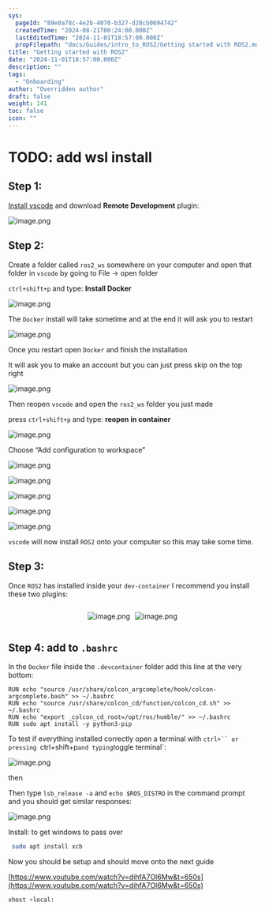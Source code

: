 ```yaml
---
sys:
  pageId: "89e0a78c-4e2b-4070-b327-d28cb0694742"
  createdTime: "2024-08-21T00:24:00.000Z"
  lastEditedTime: "2024-11-01T18:57:00.000Z"
  propFilepath: "docs/Guides/intro_to_ROS2/Getting started with ROS2.md"
title: "Getting started with ROS2"
date: "2024-11-01T18:57:00.000Z"
description: ""
tags:
  - "Onboarding"
author: "Overridden author"
draft: false
weight: 141
toc: false
icon: ""
---
```


# TODO: add wsl install

## Step 1:

[Install vscode](https://code.visualstudio.com/download) and download **Remote Development** plugin:

![image.png](https://prod-files-secure.s3.us-west-2.amazonaws.com/d518164a-d88e-44d1-a4ee-3adb3bd8bce0/efb52993-1881-4a40-b95e-6f020334f022/image.png?X-Amz-Algorithm=AWS4-HMAC-SHA256&X-Amz-Content-Sha256=UNSIGNED-PAYLOAD&X-Amz-Credential=ASIAZI2LB46627UAJVNF%2F20250412%2Fus-west-2%2Fs3%2Faws4_request&X-Amz-Date=20250412T121258Z&X-Amz-Expires=3600&X-Amz-Security-Token=IQoJb3JpZ2luX2VjEFgaCXVzLXdlc3QtMiJHMEUCIB2p1X4FW3FnL%2FFZOX5RNqZ7tfdc2x%2FrkpfhOfDXAjt5AiEAtkxiJg0%2BaKLv%2FyY8ueJUkoDEogI0mQ6tFLou3icAvGYqiAQI0P%2F%2F%2F%2F%2F%2F%2F%2F%2F%2FARAAGgw2Mzc0MjMxODM4MDUiDEEanMifrTzVuXDVDircA6BN5Vb%2B58SHIWjcuRwAuFdCaU%2FXoBPGJyQlf2QkqGBKKm63zqzHASeb4Mnq70tWcYa51aRU%2BQBtrIka9n4xzUt%2FNuWhVYHzl8gA8xZd7WEoC91nNS5ZQZUVGO5cobTYKgkahOtRBF6fTM8YoqCGX%2BKJ56WowLGr2P8DBahjvfCazefjMhjZetKfAh%2BCO%2FtcVX8cFD8uPx9KyV4FPfMHhV3MxvI6mWoo6w5Gz3xbl5LwbU6UpDW%2FCNko4FZpqKgGc7MxahAFf9TLgi4b4qlJr6ZZye3x2eajtbIDTU181Xo%2BB71z0hqWuDZS85mI4eG%2Fc2EhM5wxtMwVPagzzZns0ZMCLuhSVdCho9ZR6n6lP1qNw8MMWiRo3WTkWH3KEIuFs%2FGwF%2Ba3ntzspPBzk9JhetJyXIPjGwrKZR84ra8u8zyzh1GDvGKhEz%2BgpJjuHuPamwIM0ZpXcLKND%2F5qiBfZl3fLJaNTuLdiF%2BCRIeG0K2%2BpkgqDgt4fVAmCWIv3tIycCrQ3dNnhK6rv5YVAPhP4IoTUZCswuBVC%2FsRQ5uRLzVeL8I2%2FdQRq7ECtnCHOQLHMilRSR%2BMidlS5TckBBPWgHxCEmMObCpO1fLP%2FP9KPDPDh8yTNg3CeOcjny7ZkMNan6L8GOqUBwM83UHEKZBOT6soZSrSBOsImOXhf3SYXm%2BnFC0iXa00JxRA%2F86TSOXqjDnXtqnv5ujfyCdULq7iyo8sbg8dqwNxbfAgULypkLFi20JzqaqsEOaeXxc4IwEygxwRaZcwy0BJRv3HLlnIe5TFJc29mBJ2y0qgWOqsUHo5lCTxrLWWcpNYUGV60jrCqG2MsWbAaCVxwgWnWclptR32AMNm94RuC46Ef&X-Amz-Signature=b39949b8264d444659d2c2661c678f6b660073c77eefa69c1db4dde3edb90f84&X-Amz-SignedHeaders=host&x-id=GetObject)

## Step 2:

Create a folder called `ros2_ws` somewhere on your computer and open that folder in `vscode` by going to File → open folder 

`ctrl+shift+p` and type: **Install Docker**

![image.png](https://prod-files-secure.s3.us-west-2.amazonaws.com/d518164a-d88e-44d1-a4ee-3adb3bd8bce0/2269dc0e-1cd5-47ff-bceb-c04ad9b2eab0/image.png?X-Amz-Algorithm=AWS4-HMAC-SHA256&X-Amz-Content-Sha256=UNSIGNED-PAYLOAD&X-Amz-Credential=ASIAZI2LB46627UAJVNF%2F20250412%2Fus-west-2%2Fs3%2Faws4_request&X-Amz-Date=20250412T121258Z&X-Amz-Expires=3600&X-Amz-Security-Token=IQoJb3JpZ2luX2VjEFgaCXVzLXdlc3QtMiJHMEUCIB2p1X4FW3FnL%2FFZOX5RNqZ7tfdc2x%2FrkpfhOfDXAjt5AiEAtkxiJg0%2BaKLv%2FyY8ueJUkoDEogI0mQ6tFLou3icAvGYqiAQI0P%2F%2F%2F%2F%2F%2F%2F%2F%2F%2FARAAGgw2Mzc0MjMxODM4MDUiDEEanMifrTzVuXDVDircA6BN5Vb%2B58SHIWjcuRwAuFdCaU%2FXoBPGJyQlf2QkqGBKKm63zqzHASeb4Mnq70tWcYa51aRU%2BQBtrIka9n4xzUt%2FNuWhVYHzl8gA8xZd7WEoC91nNS5ZQZUVGO5cobTYKgkahOtRBF6fTM8YoqCGX%2BKJ56WowLGr2P8DBahjvfCazefjMhjZetKfAh%2BCO%2FtcVX8cFD8uPx9KyV4FPfMHhV3MxvI6mWoo6w5Gz3xbl5LwbU6UpDW%2FCNko4FZpqKgGc7MxahAFf9TLgi4b4qlJr6ZZye3x2eajtbIDTU181Xo%2BB71z0hqWuDZS85mI4eG%2Fc2EhM5wxtMwVPagzzZns0ZMCLuhSVdCho9ZR6n6lP1qNw8MMWiRo3WTkWH3KEIuFs%2FGwF%2Ba3ntzspPBzk9JhetJyXIPjGwrKZR84ra8u8zyzh1GDvGKhEz%2BgpJjuHuPamwIM0ZpXcLKND%2F5qiBfZl3fLJaNTuLdiF%2BCRIeG0K2%2BpkgqDgt4fVAmCWIv3tIycCrQ3dNnhK6rv5YVAPhP4IoTUZCswuBVC%2FsRQ5uRLzVeL8I2%2FdQRq7ECtnCHOQLHMilRSR%2BMidlS5TckBBPWgHxCEmMObCpO1fLP%2FP9KPDPDh8yTNg3CeOcjny7ZkMNan6L8GOqUBwM83UHEKZBOT6soZSrSBOsImOXhf3SYXm%2BnFC0iXa00JxRA%2F86TSOXqjDnXtqnv5ujfyCdULq7iyo8sbg8dqwNxbfAgULypkLFi20JzqaqsEOaeXxc4IwEygxwRaZcwy0BJRv3HLlnIe5TFJc29mBJ2y0qgWOqsUHo5lCTxrLWWcpNYUGV60jrCqG2MsWbAaCVxwgWnWclptR32AMNm94RuC46Ef&X-Amz-Signature=ddfb1a7d2beaabbd2086c0732496b895f83ac256132a45f6ec767bd6ac4a7a15&X-Amz-SignedHeaders=host&x-id=GetObject)

The `Docker` install will take sometime and at the end it will ask you to restart

![image.png](https://prod-files-secure.s3.us-west-2.amazonaws.com/d518164a-d88e-44d1-a4ee-3adb3bd8bce0/ed233f78-be33-4b1f-b89c-9c346c0e961e/image.png?X-Amz-Algorithm=AWS4-HMAC-SHA256&X-Amz-Content-Sha256=UNSIGNED-PAYLOAD&X-Amz-Credential=ASIAZI2LB46627UAJVNF%2F20250412%2Fus-west-2%2Fs3%2Faws4_request&X-Amz-Date=20250412T121258Z&X-Amz-Expires=3600&X-Amz-Security-Token=IQoJb3JpZ2luX2VjEFgaCXVzLXdlc3QtMiJHMEUCIB2p1X4FW3FnL%2FFZOX5RNqZ7tfdc2x%2FrkpfhOfDXAjt5AiEAtkxiJg0%2BaKLv%2FyY8ueJUkoDEogI0mQ6tFLou3icAvGYqiAQI0P%2F%2F%2F%2F%2F%2F%2F%2F%2F%2FARAAGgw2Mzc0MjMxODM4MDUiDEEanMifrTzVuXDVDircA6BN5Vb%2B58SHIWjcuRwAuFdCaU%2FXoBPGJyQlf2QkqGBKKm63zqzHASeb4Mnq70tWcYa51aRU%2BQBtrIka9n4xzUt%2FNuWhVYHzl8gA8xZd7WEoC91nNS5ZQZUVGO5cobTYKgkahOtRBF6fTM8YoqCGX%2BKJ56WowLGr2P8DBahjvfCazefjMhjZetKfAh%2BCO%2FtcVX8cFD8uPx9KyV4FPfMHhV3MxvI6mWoo6w5Gz3xbl5LwbU6UpDW%2FCNko4FZpqKgGc7MxahAFf9TLgi4b4qlJr6ZZye3x2eajtbIDTU181Xo%2BB71z0hqWuDZS85mI4eG%2Fc2EhM5wxtMwVPagzzZns0ZMCLuhSVdCho9ZR6n6lP1qNw8MMWiRo3WTkWH3KEIuFs%2FGwF%2Ba3ntzspPBzk9JhetJyXIPjGwrKZR84ra8u8zyzh1GDvGKhEz%2BgpJjuHuPamwIM0ZpXcLKND%2F5qiBfZl3fLJaNTuLdiF%2BCRIeG0K2%2BpkgqDgt4fVAmCWIv3tIycCrQ3dNnhK6rv5YVAPhP4IoTUZCswuBVC%2FsRQ5uRLzVeL8I2%2FdQRq7ECtnCHOQLHMilRSR%2BMidlS5TckBBPWgHxCEmMObCpO1fLP%2FP9KPDPDh8yTNg3CeOcjny7ZkMNan6L8GOqUBwM83UHEKZBOT6soZSrSBOsImOXhf3SYXm%2BnFC0iXa00JxRA%2F86TSOXqjDnXtqnv5ujfyCdULq7iyo8sbg8dqwNxbfAgULypkLFi20JzqaqsEOaeXxc4IwEygxwRaZcwy0BJRv3HLlnIe5TFJc29mBJ2y0qgWOqsUHo5lCTxrLWWcpNYUGV60jrCqG2MsWbAaCVxwgWnWclptR32AMNm94RuC46Ef&X-Amz-Signature=c3ddbb77fa7c6513e8e249bb1358fd5f23e7df7d8fdec1877ccc0a51ef50139c&X-Amz-SignedHeaders=host&x-id=GetObject)

Once you restart open `Docker` and finish the installation

It will ask you to make an account but you can just press skip on the top right

![image.png](https://prod-files-secure.s3.us-west-2.amazonaws.com/d518164a-d88e-44d1-a4ee-3adb3bd8bce0/21010ad9-1659-4fd9-9f59-9932a09b2a3d/image.png?X-Amz-Algorithm=AWS4-HMAC-SHA256&X-Amz-Content-Sha256=UNSIGNED-PAYLOAD&X-Amz-Credential=ASIAZI2LB46627UAJVNF%2F20250412%2Fus-west-2%2Fs3%2Faws4_request&X-Amz-Date=20250412T121258Z&X-Amz-Expires=3600&X-Amz-Security-Token=IQoJb3JpZ2luX2VjEFgaCXVzLXdlc3QtMiJHMEUCIB2p1X4FW3FnL%2FFZOX5RNqZ7tfdc2x%2FrkpfhOfDXAjt5AiEAtkxiJg0%2BaKLv%2FyY8ueJUkoDEogI0mQ6tFLou3icAvGYqiAQI0P%2F%2F%2F%2F%2F%2F%2F%2F%2F%2FARAAGgw2Mzc0MjMxODM4MDUiDEEanMifrTzVuXDVDircA6BN5Vb%2B58SHIWjcuRwAuFdCaU%2FXoBPGJyQlf2QkqGBKKm63zqzHASeb4Mnq70tWcYa51aRU%2BQBtrIka9n4xzUt%2FNuWhVYHzl8gA8xZd7WEoC91nNS5ZQZUVGO5cobTYKgkahOtRBF6fTM8YoqCGX%2BKJ56WowLGr2P8DBahjvfCazefjMhjZetKfAh%2BCO%2FtcVX8cFD8uPx9KyV4FPfMHhV3MxvI6mWoo6w5Gz3xbl5LwbU6UpDW%2FCNko4FZpqKgGc7MxahAFf9TLgi4b4qlJr6ZZye3x2eajtbIDTU181Xo%2BB71z0hqWuDZS85mI4eG%2Fc2EhM5wxtMwVPagzzZns0ZMCLuhSVdCho9ZR6n6lP1qNw8MMWiRo3WTkWH3KEIuFs%2FGwF%2Ba3ntzspPBzk9JhetJyXIPjGwrKZR84ra8u8zyzh1GDvGKhEz%2BgpJjuHuPamwIM0ZpXcLKND%2F5qiBfZl3fLJaNTuLdiF%2BCRIeG0K2%2BpkgqDgt4fVAmCWIv3tIycCrQ3dNnhK6rv5YVAPhP4IoTUZCswuBVC%2FsRQ5uRLzVeL8I2%2FdQRq7ECtnCHOQLHMilRSR%2BMidlS5TckBBPWgHxCEmMObCpO1fLP%2FP9KPDPDh8yTNg3CeOcjny7ZkMNan6L8GOqUBwM83UHEKZBOT6soZSrSBOsImOXhf3SYXm%2BnFC0iXa00JxRA%2F86TSOXqjDnXtqnv5ujfyCdULq7iyo8sbg8dqwNxbfAgULypkLFi20JzqaqsEOaeXxc4IwEygxwRaZcwy0BJRv3HLlnIe5TFJc29mBJ2y0qgWOqsUHo5lCTxrLWWcpNYUGV60jrCqG2MsWbAaCVxwgWnWclptR32AMNm94RuC46Ef&X-Amz-Signature=eae00ced55086291bc1faee12927699489ddf91a92f63c4ce083ac2d2b3bf6b6&X-Amz-SignedHeaders=host&x-id=GetObject)

Then reopen `vscode` and open the `ros2_ws` folder you just made

press `ctrl+shift+p` and type: **reopen in container**

![image.png](https://prod-files-secure.s3.us-west-2.amazonaws.com/d518164a-d88e-44d1-a4ee-3adb3bd8bce0/4e93b8c2-41ad-488c-8095-c74205196118/image.png?X-Amz-Algorithm=AWS4-HMAC-SHA256&X-Amz-Content-Sha256=UNSIGNED-PAYLOAD&X-Amz-Credential=ASIAZI2LB46627UAJVNF%2F20250412%2Fus-west-2%2Fs3%2Faws4_request&X-Amz-Date=20250412T121258Z&X-Amz-Expires=3600&X-Amz-Security-Token=IQoJb3JpZ2luX2VjEFgaCXVzLXdlc3QtMiJHMEUCIB2p1X4FW3FnL%2FFZOX5RNqZ7tfdc2x%2FrkpfhOfDXAjt5AiEAtkxiJg0%2BaKLv%2FyY8ueJUkoDEogI0mQ6tFLou3icAvGYqiAQI0P%2F%2F%2F%2F%2F%2F%2F%2F%2F%2FARAAGgw2Mzc0MjMxODM4MDUiDEEanMifrTzVuXDVDircA6BN5Vb%2B58SHIWjcuRwAuFdCaU%2FXoBPGJyQlf2QkqGBKKm63zqzHASeb4Mnq70tWcYa51aRU%2BQBtrIka9n4xzUt%2FNuWhVYHzl8gA8xZd7WEoC91nNS5ZQZUVGO5cobTYKgkahOtRBF6fTM8YoqCGX%2BKJ56WowLGr2P8DBahjvfCazefjMhjZetKfAh%2BCO%2FtcVX8cFD8uPx9KyV4FPfMHhV3MxvI6mWoo6w5Gz3xbl5LwbU6UpDW%2FCNko4FZpqKgGc7MxahAFf9TLgi4b4qlJr6ZZye3x2eajtbIDTU181Xo%2BB71z0hqWuDZS85mI4eG%2Fc2EhM5wxtMwVPagzzZns0ZMCLuhSVdCho9ZR6n6lP1qNw8MMWiRo3WTkWH3KEIuFs%2FGwF%2Ba3ntzspPBzk9JhetJyXIPjGwrKZR84ra8u8zyzh1GDvGKhEz%2BgpJjuHuPamwIM0ZpXcLKND%2F5qiBfZl3fLJaNTuLdiF%2BCRIeG0K2%2BpkgqDgt4fVAmCWIv3tIycCrQ3dNnhK6rv5YVAPhP4IoTUZCswuBVC%2FsRQ5uRLzVeL8I2%2FdQRq7ECtnCHOQLHMilRSR%2BMidlS5TckBBPWgHxCEmMObCpO1fLP%2FP9KPDPDh8yTNg3CeOcjny7ZkMNan6L8GOqUBwM83UHEKZBOT6soZSrSBOsImOXhf3SYXm%2BnFC0iXa00JxRA%2F86TSOXqjDnXtqnv5ujfyCdULq7iyo8sbg8dqwNxbfAgULypkLFi20JzqaqsEOaeXxc4IwEygxwRaZcwy0BJRv3HLlnIe5TFJc29mBJ2y0qgWOqsUHo5lCTxrLWWcpNYUGV60jrCqG2MsWbAaCVxwgWnWclptR32AMNm94RuC46Ef&X-Amz-Signature=6633a09969873b357b246f7db7560d1ae962603303bc31c16aa37485d6f9b9bb&X-Amz-SignedHeaders=host&x-id=GetObject)

Choose “Add configuration to workspace”

![image.png](https://prod-files-secure.s3.us-west-2.amazonaws.com/d518164a-d88e-44d1-a4ee-3adb3bd8bce0/9560b282-5060-4989-ba37-97e7b2c22476/image.png?X-Amz-Algorithm=AWS4-HMAC-SHA256&X-Amz-Content-Sha256=UNSIGNED-PAYLOAD&X-Amz-Credential=ASIAZI2LB46627UAJVNF%2F20250412%2Fus-west-2%2Fs3%2Faws4_request&X-Amz-Date=20250412T121258Z&X-Amz-Expires=3600&X-Amz-Security-Token=IQoJb3JpZ2luX2VjEFgaCXVzLXdlc3QtMiJHMEUCIB2p1X4FW3FnL%2FFZOX5RNqZ7tfdc2x%2FrkpfhOfDXAjt5AiEAtkxiJg0%2BaKLv%2FyY8ueJUkoDEogI0mQ6tFLou3icAvGYqiAQI0P%2F%2F%2F%2F%2F%2F%2F%2F%2F%2FARAAGgw2Mzc0MjMxODM4MDUiDEEanMifrTzVuXDVDircA6BN5Vb%2B58SHIWjcuRwAuFdCaU%2FXoBPGJyQlf2QkqGBKKm63zqzHASeb4Mnq70tWcYa51aRU%2BQBtrIka9n4xzUt%2FNuWhVYHzl8gA8xZd7WEoC91nNS5ZQZUVGO5cobTYKgkahOtRBF6fTM8YoqCGX%2BKJ56WowLGr2P8DBahjvfCazefjMhjZetKfAh%2BCO%2FtcVX8cFD8uPx9KyV4FPfMHhV3MxvI6mWoo6w5Gz3xbl5LwbU6UpDW%2FCNko4FZpqKgGc7MxahAFf9TLgi4b4qlJr6ZZye3x2eajtbIDTU181Xo%2BB71z0hqWuDZS85mI4eG%2Fc2EhM5wxtMwVPagzzZns0ZMCLuhSVdCho9ZR6n6lP1qNw8MMWiRo3WTkWH3KEIuFs%2FGwF%2Ba3ntzspPBzk9JhetJyXIPjGwrKZR84ra8u8zyzh1GDvGKhEz%2BgpJjuHuPamwIM0ZpXcLKND%2F5qiBfZl3fLJaNTuLdiF%2BCRIeG0K2%2BpkgqDgt4fVAmCWIv3tIycCrQ3dNnhK6rv5YVAPhP4IoTUZCswuBVC%2FsRQ5uRLzVeL8I2%2FdQRq7ECtnCHOQLHMilRSR%2BMidlS5TckBBPWgHxCEmMObCpO1fLP%2FP9KPDPDh8yTNg3CeOcjny7ZkMNan6L8GOqUBwM83UHEKZBOT6soZSrSBOsImOXhf3SYXm%2BnFC0iXa00JxRA%2F86TSOXqjDnXtqnv5ujfyCdULq7iyo8sbg8dqwNxbfAgULypkLFi20JzqaqsEOaeXxc4IwEygxwRaZcwy0BJRv3HLlnIe5TFJc29mBJ2y0qgWOqsUHo5lCTxrLWWcpNYUGV60jrCqG2MsWbAaCVxwgWnWclptR32AMNm94RuC46Ef&X-Amz-Signature=3156ebc2e86a6bdb1df1b1dbe7fd9bb49d621abacec697802266790bc38fcf3e&X-Amz-SignedHeaders=host&x-id=GetObject)

![image.png](https://prod-files-secure.s3.us-west-2.amazonaws.com/d518164a-d88e-44d1-a4ee-3adb3bd8bce0/2ee63f81-886b-48e8-a553-dc6e5eac99e4/image.png?X-Amz-Algorithm=AWS4-HMAC-SHA256&X-Amz-Content-Sha256=UNSIGNED-PAYLOAD&X-Amz-Credential=ASIAZI2LB46627UAJVNF%2F20250412%2Fus-west-2%2Fs3%2Faws4_request&X-Amz-Date=20250412T121258Z&X-Amz-Expires=3600&X-Amz-Security-Token=IQoJb3JpZ2luX2VjEFgaCXVzLXdlc3QtMiJHMEUCIB2p1X4FW3FnL%2FFZOX5RNqZ7tfdc2x%2FrkpfhOfDXAjt5AiEAtkxiJg0%2BaKLv%2FyY8ueJUkoDEogI0mQ6tFLou3icAvGYqiAQI0P%2F%2F%2F%2F%2F%2F%2F%2F%2F%2FARAAGgw2Mzc0MjMxODM4MDUiDEEanMifrTzVuXDVDircA6BN5Vb%2B58SHIWjcuRwAuFdCaU%2FXoBPGJyQlf2QkqGBKKm63zqzHASeb4Mnq70tWcYa51aRU%2BQBtrIka9n4xzUt%2FNuWhVYHzl8gA8xZd7WEoC91nNS5ZQZUVGO5cobTYKgkahOtRBF6fTM8YoqCGX%2BKJ56WowLGr2P8DBahjvfCazefjMhjZetKfAh%2BCO%2FtcVX8cFD8uPx9KyV4FPfMHhV3MxvI6mWoo6w5Gz3xbl5LwbU6UpDW%2FCNko4FZpqKgGc7MxahAFf9TLgi4b4qlJr6ZZye3x2eajtbIDTU181Xo%2BB71z0hqWuDZS85mI4eG%2Fc2EhM5wxtMwVPagzzZns0ZMCLuhSVdCho9ZR6n6lP1qNw8MMWiRo3WTkWH3KEIuFs%2FGwF%2Ba3ntzspPBzk9JhetJyXIPjGwrKZR84ra8u8zyzh1GDvGKhEz%2BgpJjuHuPamwIM0ZpXcLKND%2F5qiBfZl3fLJaNTuLdiF%2BCRIeG0K2%2BpkgqDgt4fVAmCWIv3tIycCrQ3dNnhK6rv5YVAPhP4IoTUZCswuBVC%2FsRQ5uRLzVeL8I2%2FdQRq7ECtnCHOQLHMilRSR%2BMidlS5TckBBPWgHxCEmMObCpO1fLP%2FP9KPDPDh8yTNg3CeOcjny7ZkMNan6L8GOqUBwM83UHEKZBOT6soZSrSBOsImOXhf3SYXm%2BnFC0iXa00JxRA%2F86TSOXqjDnXtqnv5ujfyCdULq7iyo8sbg8dqwNxbfAgULypkLFi20JzqaqsEOaeXxc4IwEygxwRaZcwy0BJRv3HLlnIe5TFJc29mBJ2y0qgWOqsUHo5lCTxrLWWcpNYUGV60jrCqG2MsWbAaCVxwgWnWclptR32AMNm94RuC46Ef&X-Amz-Signature=07c2016af7638785bd29649a848a835564c544cc817d22d1f318aa542fb51515&X-Amz-SignedHeaders=host&x-id=GetObject)

![image.png](https://prod-files-secure.s3.us-west-2.amazonaws.com/d518164a-d88e-44d1-a4ee-3adb3bd8bce0/ae1580b2-b048-407e-aed9-b584224a7a04/image.png?X-Amz-Algorithm=AWS4-HMAC-SHA256&X-Amz-Content-Sha256=UNSIGNED-PAYLOAD&X-Amz-Credential=ASIAZI2LB46627UAJVNF%2F20250412%2Fus-west-2%2Fs3%2Faws4_request&X-Amz-Date=20250412T121258Z&X-Amz-Expires=3600&X-Amz-Security-Token=IQoJb3JpZ2luX2VjEFgaCXVzLXdlc3QtMiJHMEUCIB2p1X4FW3FnL%2FFZOX5RNqZ7tfdc2x%2FrkpfhOfDXAjt5AiEAtkxiJg0%2BaKLv%2FyY8ueJUkoDEogI0mQ6tFLou3icAvGYqiAQI0P%2F%2F%2F%2F%2F%2F%2F%2F%2F%2FARAAGgw2Mzc0MjMxODM4MDUiDEEanMifrTzVuXDVDircA6BN5Vb%2B58SHIWjcuRwAuFdCaU%2FXoBPGJyQlf2QkqGBKKm63zqzHASeb4Mnq70tWcYa51aRU%2BQBtrIka9n4xzUt%2FNuWhVYHzl8gA8xZd7WEoC91nNS5ZQZUVGO5cobTYKgkahOtRBF6fTM8YoqCGX%2BKJ56WowLGr2P8DBahjvfCazefjMhjZetKfAh%2BCO%2FtcVX8cFD8uPx9KyV4FPfMHhV3MxvI6mWoo6w5Gz3xbl5LwbU6UpDW%2FCNko4FZpqKgGc7MxahAFf9TLgi4b4qlJr6ZZye3x2eajtbIDTU181Xo%2BB71z0hqWuDZS85mI4eG%2Fc2EhM5wxtMwVPagzzZns0ZMCLuhSVdCho9ZR6n6lP1qNw8MMWiRo3WTkWH3KEIuFs%2FGwF%2Ba3ntzspPBzk9JhetJyXIPjGwrKZR84ra8u8zyzh1GDvGKhEz%2BgpJjuHuPamwIM0ZpXcLKND%2F5qiBfZl3fLJaNTuLdiF%2BCRIeG0K2%2BpkgqDgt4fVAmCWIv3tIycCrQ3dNnhK6rv5YVAPhP4IoTUZCswuBVC%2FsRQ5uRLzVeL8I2%2FdQRq7ECtnCHOQLHMilRSR%2BMidlS5TckBBPWgHxCEmMObCpO1fLP%2FP9KPDPDh8yTNg3CeOcjny7ZkMNan6L8GOqUBwM83UHEKZBOT6soZSrSBOsImOXhf3SYXm%2BnFC0iXa00JxRA%2F86TSOXqjDnXtqnv5ujfyCdULq7iyo8sbg8dqwNxbfAgULypkLFi20JzqaqsEOaeXxc4IwEygxwRaZcwy0BJRv3HLlnIe5TFJc29mBJ2y0qgWOqsUHo5lCTxrLWWcpNYUGV60jrCqG2MsWbAaCVxwgWnWclptR32AMNm94RuC46Ef&X-Amz-Signature=3266205085b71cb96f474bbc7d0aa0601533a6f536817b1efde6734dd930de1c&X-Amz-SignedHeaders=host&x-id=GetObject)

![image.png](https://prod-files-secure.s3.us-west-2.amazonaws.com/d518164a-d88e-44d1-a4ee-3adb3bd8bce0/53255b28-f75e-430f-b9e3-c0ac8577e42b/image.png?X-Amz-Algorithm=AWS4-HMAC-SHA256&X-Amz-Content-Sha256=UNSIGNED-PAYLOAD&X-Amz-Credential=ASIAZI2LB46627UAJVNF%2F20250412%2Fus-west-2%2Fs3%2Faws4_request&X-Amz-Date=20250412T121258Z&X-Amz-Expires=3600&X-Amz-Security-Token=IQoJb3JpZ2luX2VjEFgaCXVzLXdlc3QtMiJHMEUCIB2p1X4FW3FnL%2FFZOX5RNqZ7tfdc2x%2FrkpfhOfDXAjt5AiEAtkxiJg0%2BaKLv%2FyY8ueJUkoDEogI0mQ6tFLou3icAvGYqiAQI0P%2F%2F%2F%2F%2F%2F%2F%2F%2F%2FARAAGgw2Mzc0MjMxODM4MDUiDEEanMifrTzVuXDVDircA6BN5Vb%2B58SHIWjcuRwAuFdCaU%2FXoBPGJyQlf2QkqGBKKm63zqzHASeb4Mnq70tWcYa51aRU%2BQBtrIka9n4xzUt%2FNuWhVYHzl8gA8xZd7WEoC91nNS5ZQZUVGO5cobTYKgkahOtRBF6fTM8YoqCGX%2BKJ56WowLGr2P8DBahjvfCazefjMhjZetKfAh%2BCO%2FtcVX8cFD8uPx9KyV4FPfMHhV3MxvI6mWoo6w5Gz3xbl5LwbU6UpDW%2FCNko4FZpqKgGc7MxahAFf9TLgi4b4qlJr6ZZye3x2eajtbIDTU181Xo%2BB71z0hqWuDZS85mI4eG%2Fc2EhM5wxtMwVPagzzZns0ZMCLuhSVdCho9ZR6n6lP1qNw8MMWiRo3WTkWH3KEIuFs%2FGwF%2Ba3ntzspPBzk9JhetJyXIPjGwrKZR84ra8u8zyzh1GDvGKhEz%2BgpJjuHuPamwIM0ZpXcLKND%2F5qiBfZl3fLJaNTuLdiF%2BCRIeG0K2%2BpkgqDgt4fVAmCWIv3tIycCrQ3dNnhK6rv5YVAPhP4IoTUZCswuBVC%2FsRQ5uRLzVeL8I2%2FdQRq7ECtnCHOQLHMilRSR%2BMidlS5TckBBPWgHxCEmMObCpO1fLP%2FP9KPDPDh8yTNg3CeOcjny7ZkMNan6L8GOqUBwM83UHEKZBOT6soZSrSBOsImOXhf3SYXm%2BnFC0iXa00JxRA%2F86TSOXqjDnXtqnv5ujfyCdULq7iyo8sbg8dqwNxbfAgULypkLFi20JzqaqsEOaeXxc4IwEygxwRaZcwy0BJRv3HLlnIe5TFJc29mBJ2y0qgWOqsUHo5lCTxrLWWcpNYUGV60jrCqG2MsWbAaCVxwgWnWclptR32AMNm94RuC46Ef&X-Amz-Signature=9a202c793a9911eb22037089851aea19ce24bab3994be3b15dee56bd0a8adc34&X-Amz-SignedHeaders=host&x-id=GetObject)

![image.png](https://prod-files-secure.s3.us-west-2.amazonaws.com/d518164a-d88e-44d1-a4ee-3adb3bd8bce0/7c562767-5af9-4ffb-97d1-327bcdf4ee00/image.png?X-Amz-Algorithm=AWS4-HMAC-SHA256&X-Amz-Content-Sha256=UNSIGNED-PAYLOAD&X-Amz-Credential=ASIAZI2LB46627UAJVNF%2F20250412%2Fus-west-2%2Fs3%2Faws4_request&X-Amz-Date=20250412T121258Z&X-Amz-Expires=3600&X-Amz-Security-Token=IQoJb3JpZ2luX2VjEFgaCXVzLXdlc3QtMiJHMEUCIB2p1X4FW3FnL%2FFZOX5RNqZ7tfdc2x%2FrkpfhOfDXAjt5AiEAtkxiJg0%2BaKLv%2FyY8ueJUkoDEogI0mQ6tFLou3icAvGYqiAQI0P%2F%2F%2F%2F%2F%2F%2F%2F%2F%2FARAAGgw2Mzc0MjMxODM4MDUiDEEanMifrTzVuXDVDircA6BN5Vb%2B58SHIWjcuRwAuFdCaU%2FXoBPGJyQlf2QkqGBKKm63zqzHASeb4Mnq70tWcYa51aRU%2BQBtrIka9n4xzUt%2FNuWhVYHzl8gA8xZd7WEoC91nNS5ZQZUVGO5cobTYKgkahOtRBF6fTM8YoqCGX%2BKJ56WowLGr2P8DBahjvfCazefjMhjZetKfAh%2BCO%2FtcVX8cFD8uPx9KyV4FPfMHhV3MxvI6mWoo6w5Gz3xbl5LwbU6UpDW%2FCNko4FZpqKgGc7MxahAFf9TLgi4b4qlJr6ZZye3x2eajtbIDTU181Xo%2BB71z0hqWuDZS85mI4eG%2Fc2EhM5wxtMwVPagzzZns0ZMCLuhSVdCho9ZR6n6lP1qNw8MMWiRo3WTkWH3KEIuFs%2FGwF%2Ba3ntzspPBzk9JhetJyXIPjGwrKZR84ra8u8zyzh1GDvGKhEz%2BgpJjuHuPamwIM0ZpXcLKND%2F5qiBfZl3fLJaNTuLdiF%2BCRIeG0K2%2BpkgqDgt4fVAmCWIv3tIycCrQ3dNnhK6rv5YVAPhP4IoTUZCswuBVC%2FsRQ5uRLzVeL8I2%2FdQRq7ECtnCHOQLHMilRSR%2BMidlS5TckBBPWgHxCEmMObCpO1fLP%2FP9KPDPDh8yTNg3CeOcjny7ZkMNan6L8GOqUBwM83UHEKZBOT6soZSrSBOsImOXhf3SYXm%2BnFC0iXa00JxRA%2F86TSOXqjDnXtqnv5ujfyCdULq7iyo8sbg8dqwNxbfAgULypkLFi20JzqaqsEOaeXxc4IwEygxwRaZcwy0BJRv3HLlnIe5TFJc29mBJ2y0qgWOqsUHo5lCTxrLWWcpNYUGV60jrCqG2MsWbAaCVxwgWnWclptR32AMNm94RuC46Ef&X-Amz-Signature=1d7e66d34686bbcf984af5b87dd2cab99cfcee9201225177764021fdccba9e57&X-Amz-SignedHeaders=host&x-id=GetObject)

`vscode` will now install `ROS2` onto your computer so this may take some time.

## Step 3:

Once `ROS2` has installed inside your `dev-container` I recommend you install these two plugins:

<div style="display: flex;flex-direction: row; column-gap:10px; max-width: 630px;justify-content: center;">
<div>

![image.png](https://prod-files-secure.s3.us-west-2.amazonaws.com/d518164a-d88e-44d1-a4ee-3adb3bd8bce0/3fc3d550-5a54-4ba1-ba6b-faa01cdb7369/image.png?X-Amz-Algorithm=AWS4-HMAC-SHA256&X-Amz-Content-Sha256=UNSIGNED-PAYLOAD&X-Amz-Credential=ASIAZI2LB466ZYDCQ25P%2F20250412%2Fus-west-2%2Fs3%2Faws4_request&X-Amz-Date=20250412T121301Z&X-Amz-Expires=3600&X-Amz-Security-Token=IQoJb3JpZ2luX2VjEFcaCXVzLXdlc3QtMiJGMEQCICkW%2BJPtNKl6lSXRSL%2F2AXBrG7EFA5bNt7BwlegftkoNAiAlRG3VEzSROoIVMwJA39MMVClf2LAM4zTXdseJBSoZ6yqIBAjQ%2F%2F%2F%2F%2F%2F%2F%2F%2F%2F8BEAAaDDYzNzQyMzE4MzgwNSIMsqFukisJppqFwFyHKtwDDzOh35eJrz6Y9osumZh5DoynsGz4jkbS6UKzr5Jzw%2BqYcyFu%2FlCkb2x6tmLSojdQbxMTSxE0f697ME3%2BO7MdfhGlo1L3zSIq0C%2FylJJvfhWUAgjXFhvSz0SW0J44B0uWnF8qt999TiP1DQKD5KrdeUMLF7FSzOfthh6s5Ism3TfOKrlVBgOYSe5uM5kPO4MOvnW8RDQaZA7BIFZovmb0i4kE0zNgocrz2cByy5Iexx0zdwu%2BHdWZbluxUCArg6LM0qrheRXPMBx%2Fnwbe8Byz8Hc%2FsKwhP%2BiiEt0MZJ2cbfFc9t0MaAdpBvj%2BOzUF7yVkSNxvRzf%2B%2F44rzBcWVAhhsfLw77bw9a1YByzF1L2NHnt0Axwp2nUIMjBCT%2FagtnjuNE7he7ttj2JfkimvsXrCv6L7FUH%2FQ7HMJqbm8HDRvyusJ4z2h3cCHq9Croa2bC6RGmwCgABQyXOTcH6bLjMiREzPST7wlVVxLXcWVm0ZYCWBS3VDpvzUoVEz16MRMQ5EalfFNQrkROxiHnrPKk0OwGdzhXVRdyuzT290YMp1kq529aoEErEABfE5d0FPDDAUjQz9UG6BAILGE7ewp0RPpOBmw8l9NSR3auPOZgTxbQ3YBlQ7km%2BwXWa6WTUw%2F6bovwY6pgFN5n22nVmqj3v1M4uV1zEclp7U7ra5twQktbnVk1yhgiS%2BdTupATgzn9H27con7iiX791jrS5pNKJJBjwMNCI%2FozIZkxm7mDuKgNO4AE7GoKRuOdjMa%2BA46o7J2zTXeLgTCcX5ODHsQC98eDf%2BdgzcaiDcH3uyxTc6z9rrhO9%2Bc0kjmIRpxwKM4oHZm9p448S5fw1nICe1RQzgFCJm2qioZJrksSBY&X-Amz-Signature=dd4ab34d8ecf38fde10bcb56d4420f74b9f1d91b6a33eba84ae1a2a27a285d52&X-Amz-SignedHeaders=host&x-id=GetObject)

</div>
<div>

![image.png](https://prod-files-secure.s3.us-west-2.amazonaws.com/d518164a-d88e-44d1-a4ee-3adb3bd8bce0/d994cc66-13c2-4093-a5a3-f84cf4601a82/image.png?X-Amz-Algorithm=AWS4-HMAC-SHA256&X-Amz-Content-Sha256=UNSIGNED-PAYLOAD&X-Amz-Credential=ASIAZI2LB4663PBII7WR%2F20250412%2Fus-west-2%2Fs3%2Faws4_request&X-Amz-Date=20250412T121301Z&X-Amz-Expires=3600&X-Amz-Security-Token=IQoJb3JpZ2luX2VjEFcaCXVzLXdlc3QtMiJHMEUCID8ZowEOqZaOQB70uV5BYoZjy8PE2yw1H%2BDsneoMSxafAiEAlTeDPu7U5RiBpy4K9mUU0iyNY%2F%2BK9uUvSNXeXzJL%2FXoqiAQI0P%2F%2F%2F%2F%2F%2F%2F%2F%2F%2FARAAGgw2Mzc0MjMxODM4MDUiDEv1p%2BLtQgrk7KIlHCrcA3jS96dbyyxFqQxbZVfCbLUCjpHcjSnGwkgfW5CSt9oDtePGvLu5grE7C2PQaT7WZfwW4TMYsDtEvb1z3mT3ByFdq6CE%2Bs74KL70ebE%2FDijqaQ1ftFiQpYMwFFsOw7RGNAjELU9DiqOAPQF1xH7QT6tmJ4RL7i80YFKKU%2BMSnmJsOBvLH3HgLSBuQNdphxQV6yL900tNm51zD73HkartlJjE9Gi8H5S2mR7LLHQMqwdUxShgy1Y24q0bQEcVWK5Ekyw8z6wpSDBFrUilDPB16Yrc8DfLeufVAV2dh6dT0tph0iyNqK1llOa6t1nt0jM0qARMNCmUluhVbmbpG3adlhX0NeNjzm1S713L3K5kYgYTmN9Cjznb9ZwvMZK89Gnhvw8DUWaAyF6VBpdrtR6HtwYted4p3ZRBZNeZUxahAbcd5U%2FxBGp2xSB4zXbFnnN8%2BLxHoMWYXlRO2q0ylUoc2qgOLrG8Dy8NR%2FJ%2BjRfqPxAzgqHZAn%2BWvFa3dlMcTqBUHpVoMPwLJzA0GFZ2LaZAaw4qWMMptIMPwfh%2FRd4ekVPoK6ZExS0pxzmRXVnUK%2Bb2OWEJwQ3ckTK9m4Qfxara%2Bp4O0G%2B9WdEg9%2FVCvw179oZgxYYBZpioZmsymgKGMIen6L8GOqUBFTUHawrW6VbTQubW9G3H2c3Jzmp%2BIDnI%2BFakgeoyVmahgnhJ9i7aJ53pbVf8OIYsuUTVbZJvfCVLTzGCb%2Ftj1nlZVX%2F9DlO9feA4RCGB18mtmVuQyZZ0o%2B9FZpApXOjrhY1BIHjs0bunmHWZHPtUN55axzyNspTl9PBPJjzXuoImLip7sBKdh2iJP7MVitRUTVfG5NHZEn6RtjSySrvTrdoAs7j8&X-Amz-Signature=355a080bb04dac8103eff5b75a1594bd1b3384be9e68b505b7ed02a2e790d3c8&X-Amz-SignedHeaders=host&x-id=GetObject)

</div>
</div>

## Step 4: add to `.bashrc`

In the `Docker` file inside the `.devcontainer` folder add this line at the very bottom: 

```docker
RUN echo "source /usr/share/colcon_argcomplete/hook/colcon-argcomplete.bash" >> ~/.bashrc
RUN echo "source /usr/share/colcon_cd/function/colcon_cd.sh" >> ~/.bashrc
RUN echo "export _colcon_cd_root=/opt/ros/humble/" >> ~/.bashrc
RUN sudo apt install -y python3-pip 
```

To test if everything installed correctly open a terminal with `ctrl+`` or pressing `ctrl+shift+p` and typing `toggle terminal`:

![image.png](https://prod-files-secure.s3.us-west-2.amazonaws.com/d518164a-d88e-44d1-a4ee-3adb3bd8bce0/6a4943d8-b04e-4c02-9a58-775f3384d1a5/image.png?X-Amz-Algorithm=AWS4-HMAC-SHA256&X-Amz-Content-Sha256=UNSIGNED-PAYLOAD&X-Amz-Credential=ASIAZI2LB46627UAJVNF%2F20250412%2Fus-west-2%2Fs3%2Faws4_request&X-Amz-Date=20250412T121258Z&X-Amz-Expires=3600&X-Amz-Security-Token=IQoJb3JpZ2luX2VjEFgaCXVzLXdlc3QtMiJHMEUCIB2p1X4FW3FnL%2FFZOX5RNqZ7tfdc2x%2FrkpfhOfDXAjt5AiEAtkxiJg0%2BaKLv%2FyY8ueJUkoDEogI0mQ6tFLou3icAvGYqiAQI0P%2F%2F%2F%2F%2F%2F%2F%2F%2F%2FARAAGgw2Mzc0MjMxODM4MDUiDEEanMifrTzVuXDVDircA6BN5Vb%2B58SHIWjcuRwAuFdCaU%2FXoBPGJyQlf2QkqGBKKm63zqzHASeb4Mnq70tWcYa51aRU%2BQBtrIka9n4xzUt%2FNuWhVYHzl8gA8xZd7WEoC91nNS5ZQZUVGO5cobTYKgkahOtRBF6fTM8YoqCGX%2BKJ56WowLGr2P8DBahjvfCazefjMhjZetKfAh%2BCO%2FtcVX8cFD8uPx9KyV4FPfMHhV3MxvI6mWoo6w5Gz3xbl5LwbU6UpDW%2FCNko4FZpqKgGc7MxahAFf9TLgi4b4qlJr6ZZye3x2eajtbIDTU181Xo%2BB71z0hqWuDZS85mI4eG%2Fc2EhM5wxtMwVPagzzZns0ZMCLuhSVdCho9ZR6n6lP1qNw8MMWiRo3WTkWH3KEIuFs%2FGwF%2Ba3ntzspPBzk9JhetJyXIPjGwrKZR84ra8u8zyzh1GDvGKhEz%2BgpJjuHuPamwIM0ZpXcLKND%2F5qiBfZl3fLJaNTuLdiF%2BCRIeG0K2%2BpkgqDgt4fVAmCWIv3tIycCrQ3dNnhK6rv5YVAPhP4IoTUZCswuBVC%2FsRQ5uRLzVeL8I2%2FdQRq7ECtnCHOQLHMilRSR%2BMidlS5TckBBPWgHxCEmMObCpO1fLP%2FP9KPDPDh8yTNg3CeOcjny7ZkMNan6L8GOqUBwM83UHEKZBOT6soZSrSBOsImOXhf3SYXm%2BnFC0iXa00JxRA%2F86TSOXqjDnXtqnv5ujfyCdULq7iyo8sbg8dqwNxbfAgULypkLFi20JzqaqsEOaeXxc4IwEygxwRaZcwy0BJRv3HLlnIe5TFJc29mBJ2y0qgWOqsUHo5lCTxrLWWcpNYUGV60jrCqG2MsWbAaCVxwgWnWclptR32AMNm94RuC46Ef&X-Amz-Signature=17d010fb4ce7eb37fc792b811bcf9b487cf2d49959803f3300e84ff8b0cba617&X-Amz-SignedHeaders=host&x-id=GetObject)

then 

Then type `lsb_release -a` and `echo $ROS_DISTRO` in the command prompt and you should get similar responses:

![image.png](https://prod-files-secure.s3.us-west-2.amazonaws.com/d518164a-d88e-44d1-a4ee-3adb3bd8bce0/3e635dec-a805-4e85-8b9e-d000e5b71a4e/image.png?X-Amz-Algorithm=AWS4-HMAC-SHA256&X-Amz-Content-Sha256=UNSIGNED-PAYLOAD&X-Amz-Credential=ASIAZI2LB46627UAJVNF%2F20250412%2Fus-west-2%2Fs3%2Faws4_request&X-Amz-Date=20250412T121258Z&X-Amz-Expires=3600&X-Amz-Security-Token=IQoJb3JpZ2luX2VjEFgaCXVzLXdlc3QtMiJHMEUCIB2p1X4FW3FnL%2FFZOX5RNqZ7tfdc2x%2FrkpfhOfDXAjt5AiEAtkxiJg0%2BaKLv%2FyY8ueJUkoDEogI0mQ6tFLou3icAvGYqiAQI0P%2F%2F%2F%2F%2F%2F%2F%2F%2F%2FARAAGgw2Mzc0MjMxODM4MDUiDEEanMifrTzVuXDVDircA6BN5Vb%2B58SHIWjcuRwAuFdCaU%2FXoBPGJyQlf2QkqGBKKm63zqzHASeb4Mnq70tWcYa51aRU%2BQBtrIka9n4xzUt%2FNuWhVYHzl8gA8xZd7WEoC91nNS5ZQZUVGO5cobTYKgkahOtRBF6fTM8YoqCGX%2BKJ56WowLGr2P8DBahjvfCazefjMhjZetKfAh%2BCO%2FtcVX8cFD8uPx9KyV4FPfMHhV3MxvI6mWoo6w5Gz3xbl5LwbU6UpDW%2FCNko4FZpqKgGc7MxahAFf9TLgi4b4qlJr6ZZye3x2eajtbIDTU181Xo%2BB71z0hqWuDZS85mI4eG%2Fc2EhM5wxtMwVPagzzZns0ZMCLuhSVdCho9ZR6n6lP1qNw8MMWiRo3WTkWH3KEIuFs%2FGwF%2Ba3ntzspPBzk9JhetJyXIPjGwrKZR84ra8u8zyzh1GDvGKhEz%2BgpJjuHuPamwIM0ZpXcLKND%2F5qiBfZl3fLJaNTuLdiF%2BCRIeG0K2%2BpkgqDgt4fVAmCWIv3tIycCrQ3dNnhK6rv5YVAPhP4IoTUZCswuBVC%2FsRQ5uRLzVeL8I2%2FdQRq7ECtnCHOQLHMilRSR%2BMidlS5TckBBPWgHxCEmMObCpO1fLP%2FP9KPDPDh8yTNg3CeOcjny7ZkMNan6L8GOqUBwM83UHEKZBOT6soZSrSBOsImOXhf3SYXm%2BnFC0iXa00JxRA%2F86TSOXqjDnXtqnv5ujfyCdULq7iyo8sbg8dqwNxbfAgULypkLFi20JzqaqsEOaeXxc4IwEygxwRaZcwy0BJRv3HLlnIe5TFJc29mBJ2y0qgWOqsUHo5lCTxrLWWcpNYUGV60jrCqG2MsWbAaCVxwgWnWclptR32AMNm94RuC46Ef&X-Amz-Signature=81f2e92e3aaa89634bd7d8b64b2a831113f6d448de168014b266e07e056f645b&X-Amz-SignedHeaders=host&x-id=GetObject)

Install:  to get windows to pass over

```bash
 sudo apt install xcb
```

Now you should be setup and should move onto the next guide 

[https://www.youtube.com/watch?v=dihfA7Ol6Mw&t=650s](https://www.youtube.com/watch?v=dihfA7Ol6Mw&t=650s)

```python
xhost +local:
```
